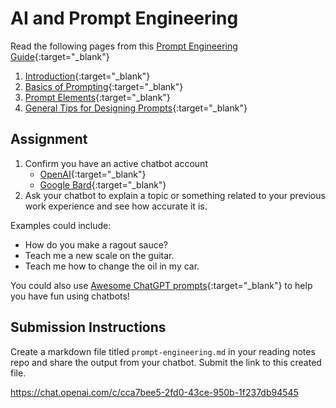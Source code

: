# AI and Prompt Engineering

Read the following pages from this [Prompt Engineering Guide](https://www.promptingguide.ai/){:target="_blank"}

1. [Introduction](https://www.promptingguide.ai/introduction){:target="_blank"}
1. [Basics of Prompting](https://www.promptingguide.ai/introduction/basics){:target="_blank"}
1. [Prompt Elements](https://www.promptingguide.ai/introduction/elements){:target="_blank"}
1. [General Tips for Designing Prompts](https://www.promptingguide.ai/introduction/tips){:target="_blank"}

## Assignment

1. Confirm you have an active chatbot account
   - [OpenAI](https://chat.openai.com/){:target="_blank"}
   - [Google Bard](https://bard.google.com){:target="_blank"}
1. Ask your chatbot to explain a topic or something related to your previous work experience and see how accurate it is.

Examples could include:

- How do you make a ragout sauce?
- Teach me a new scale on the guitar.
- Teach me how to change the oil in my car.

You could also use [Awesome ChatGPT prompts](https://prompts.chat/){:target="_blank"} to help you have fun using chatbots!

## Submission Instructions

Create a markdown file titled `prompt-engineering.md` in your reading notes repo and share the output from your chatbot. Submit the link to this created file.

https://chat.openai.com/c/cca7bee5-2fd0-43ce-950b-1f237db94545
